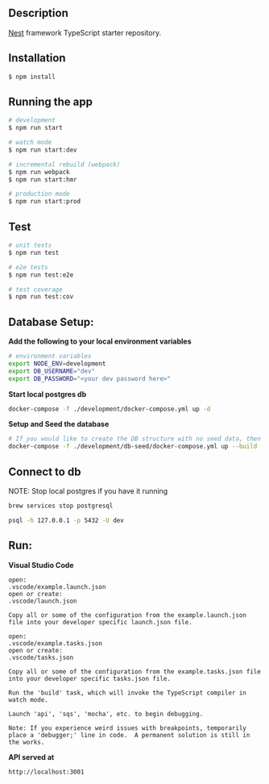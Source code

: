 ## Description

[Nest](https://github.com/nestjs/nest) framework TypeScript starter repository.

## Installation

```bash
$ npm install
```

## Running the app

```bash
# development
$ npm run start

# watch mode
$ npm run start:dev

# incremental rebuild (webpack)
$ npm run webpack
$ npm run start:hmr

# production mode
$ npm run start:prod
```

## Test

```bash
# unit tests
$ npm run test

# e2e tests
$ npm run test:e2e

# test coverage
$ npm run test:cov
```


## Database Setup: ##

**Add the following to your local environment variables**
```bash
# environment variables
export NODE_ENV=development
export DB_USERNAME="dev"
export DB_PASSWORD="<your dev password here>"
```

**Start local postgres db**
```bash
docker-compose -f ./development/docker-compose.yml up -d
```

**Setup and Seed the database**
```bash
# If you would like to create the DB structure with no seed data, then
docker-compose -f ./development/db-seed/docker-compose.yml up --build
```

## Connect to db ##

NOTE: Stop local postgres if you have it running 
```bash
brew services stop postgresql
```

```bash
psql -h 127.0.0.1 -p 5432 -U dev
```

## Run: ##

**Visual Studio Code**
```
open:
.vscode/example.launch.json
open or create:
.vscode/launch.json

Copy all or some of the configuration from the example.launch.json file into your developer specific launch.json file.

open:
.vscode/example.tasks.json
open or create:
.vscode/tasks.json

Copy all or some of the configuration from the example.tasks.json file into your developer specific tasks.json file.

Run the 'build' task, which will invoke the TypeScript compiler in watch mode.

Launch 'api', 'sqs', 'mocha', etc. to begin debugging.

Note: If you experience weird issues with breakpoints, temporarily place a 'debugger;' line in code.  A permanent solution is still in the works.
```

**API served at**
```
http://localhost:3001
```
